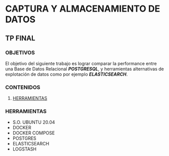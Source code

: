 # CAPTURA Y ALMACENAMIENTO DE DATOS
## TP FINAL
### OBJETIVOS
El objetivo del siguiente trabajo es lograr comparar la performance entre una Base de Datos Relacional ***POSTGRESQL***, y herramientas alternativas de explotación de datos como por ejemplo ***ELASTICSEARCH***.

### CONTENIDOS

1. [HERRAMIENTAS](#HERRAMEINTAS)

### HERRAMIENTAS
* S.O. UBUNTU 20.04
* DOCKER
* DOCKER COMPOSE
* POSTGRES
* ELASTICSEARCH
* LOGSTASH
